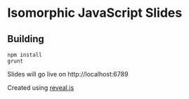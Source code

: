 # Isomorphic JavaScript Slides

## Building

```
npm install
grunt
```

Slides will go live on http://localhost:6789

Created using [reveal.js](https://github.com/hakimel/reveal.js/)